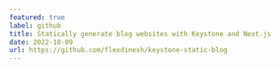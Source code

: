 ```yaml
---
featured: true
label: github
title: Statically generate blog websites with Keystone and Next.js
date: 2022-10-09
url: https://github.com/flexdinesh/keystone-static-blog
---
```

